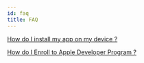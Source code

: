 ```yaml
---
id: faq
title: FAQ
---
```


[How do I install my app on my device ?](InstallonDevice.html)

[How do I Enroll to Apple Developer Program ?](RegisterAppleDeveloperEnterpriseProgram.html)

